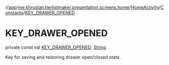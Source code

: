 //[app](../../../../index.md)/[me.khruslan.tierlistmaker.presentation.screens.home](../../index.md)/[HomeActivity](../index.md)/[Constants](index.md)/[KEY_DRAWER_OPENED](-k-e-y_-d-r-a-w-e-r_-o-p-e-n-e-d.md)

# KEY_DRAWER_OPENED

private const val [KEY_DRAWER_OPENED](-k-e-y_-d-r-a-w-e-r_-o-p-e-n-e-d.md): [String](https://kotlinlang.org/api/latest/jvm/stdlib/kotlin/-string/index.html)

Key for saving and restoring drawer open/closed state.
